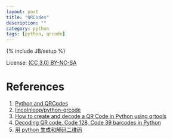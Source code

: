 ```yaml
---
layout: post
title: "QRCodes"
description: ""
category: python
tags: [python, qrcode]
---
```

{% include JB/setup %}

License: [(CC 3.0) BY-NC-SA](http://creativecommons.org/licenses/by-nc-sa/3.0/)

# References
1. [Python and QRCodes](http://blog.matael.org.sixxs.org/writing/python-and-qrcodes/)
2. [lincolnloop/python-qrcode](https://github.com/lincolnloop/python-qrcode)
3. [How to create and decode a QR Code in Python using qrtools](http://ralgozino.wordpress.com/2011/06/13/how-to-create-and-decode-a-qr-code-in-python-using-qrtools/)
4. [Decoding QR code, Code 128, Code 39 barcodes in Python](http://blog.globalstomp.com/2011/09/decoding-qr-code-code-128-code-39.html)
5. [用 python 生成和解码二维码](http://zhan.renren.com/linuxfunc?gid=3602888498023009185)
